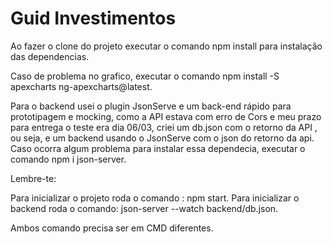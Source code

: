 # Guid Investimentos

Ao fazer o clone do projeto executar o comando npm install para instalação das dependencias.

Caso de problema no grafico, executar o comando npm install -S apexcharts ng-apexcharts@latest.

Para o backend usei o plugin JsonServe e um back-end rápido para prototipagem e mocking, como a API estava com erro de Cors e meu prazo para entrega o teste era dia 06/03, criei um db.json com o retorno da API , ou seja, e um backend usando o JsonServe com o json do retorno da api. Caso ocorra algum problema para instalar essa dependecia, executar o comando npm i json-server.


Lembre-te:

Para inicializar o projeto roda o comando : npm start.
Para inicializar o backend roda o comando: json-server --watch backend/db.json.

Ambos comando precisa ser em CMD diferentes.
